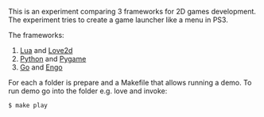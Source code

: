 This is an experiment comparing 3 frameworks for 2D games development.
The experiment tries to create a game launcher like a menu in PS3.

The frameworks:

1. [Lua](https://www.lua.org/) and [Love2d](https://love2d.org/)
2. [Python](https://www.python.org/) and [Pygame](http://www.pygame.org)
3. [Go](https://golang.org/) and [Engo](https://engo.io/)

For each a folder is prepare and a Makefile that allows running a demo.
To run demo go into the folder e.g. love and invoke:

```bash
$ make play
```